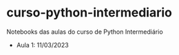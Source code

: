 # curso-python-intermediario

Notebooks das aulas do curso de Python Intermediário

- Aula 1: 11/03/2023